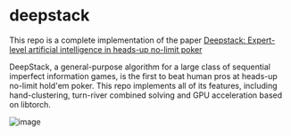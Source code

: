 # deepstack

This repo is a complete implementation of the paper [Deepstack: Expert-level artificial intelligence in heads-up no-limit poker](https://www.science.org/doi/10.1126/science.aam6960)

DeepStack, a general-purpose algorithm for a large class of sequential imperfect information games, is the first to beat human pros at heads-up no-limit hold'em poker. This repo implements all of its features, including hand-clustering, turn-river combined solving and GPU acceleration based on libtorch.

![image](https://github.com/zhoujz10/deepstack/assets/9279500/db07a252-a5f3-4f02-a3a4-852643630564)
